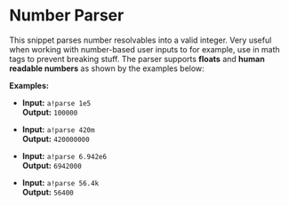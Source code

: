 # Number Parser
This snippet parses number resolvables into a valid integer. Very useful when working with number-based user inputs to for example, use in math tags to prevent breaking stuff. The parser supports **floats** and **human readable numbers** as shown by the examples below:

**Examples:**
* **Input:** `a!parse 1e5`\
  **Output:** `100000`

* **Input:** `a!parse 420m`\
  **Output:** `420000000`

* **Input:** `a!parse 6.942e6`\
  **Output:** `6942000`
  
* **Input:** `a!parse 56.4k`\
  **Output:** `56400`
